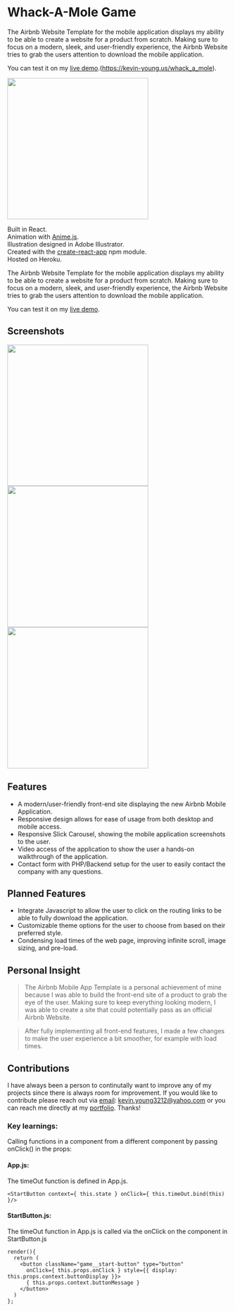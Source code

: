 # Whack-A-Mole Game
The Airbnb Website Template for the mobile application displays my ability to be able to create a website for a product from scratch.  Making sure to focus on a modern, sleek, and user-friendly experience, the Airbnb Website tries to grab the users attention to download the mobile application.

You can test it on my [live demo].(https://kevin-young.us/whack_a_mole).

<img src="https://github.com/KYoung3212/whack_a_mole_react/blob/master/public/assets/illustration-for-readme.gif" width="320">

Built in React.<br>
Animation with [Anime.js](http://anime-js.com/).<br>
Illustration designed in Adobe Illustrator.<br>
Created with the [create-react-app](https://www.npmjs.com/package/create-react-app) npm module. <br>
Hosted on Heroku.<br>

The Airbnb Website Template for the mobile application displays my ability to be able to create a website for a product from scratch.  Making sure to focus on a modern, sleek, and user-friendly experience, the Airbnb Website tries to grab the users attention to download the mobile application.

You can test it on my [live demo]. 

## Screenshots
<img src="https://github.com/KYoung3212/portfolio/blob/master/img/slides/airbnb-0.jpg" width="320">
<img src="https://github.com/KYoung3212/portfolio/blob/master/img/slides/airbnb-1.jpg" width="320">
<img src="https://github.com/KYoung3212/portfolio/blob/master/img/slides/airbnb-2.jpg" width="320">


## Features

  - A modern/user-friendly front-end site displaying the new Airbnb Mobile Application.
  - Responsive design allows for ease of usage from both desktop and mobile access.
  - Responsive Slick Carousel, showing the mobile application screenshots to the user.
  - Video access of the application to show the user a hands-on walkthrough of the application.
  - Contact form with PHP/Backend setup for the user to easily contact the company with any questions.

## Planned Features
  - Integrate Javascript to allow the user to click on the routing links to be able to fully download the application.
  - Customizable theme options for the user to choose from based on their preferred style.
  - Condensing load times of the web page, improving infinite scroll, image sizing, and pre-load. 

## Personal Insight
> The Airbnb Mobile App Template is a personal achievement of mine because I was able to build the front-end site of a product to grab the eye of the user. Making sure to keep everything looking modern, I was able to create a site that could potentially pass as an official Airbnb Website.  

> After fully implementing all front-end features, I made a few changes to make the user experience a bit smoother, for example with load times. 


## Contributions
I have always been a person to continutally want to improve any of my projects since there is always room for improvement.  If you would like to contribute please reach out via [email]: kevin.young3212@yahoo.com or you can reach me directly at my [portfolio]. Thanks!

   [live demo]: <https://kevin-young.us/whack_a_mole)>
   [email]: <http://kevin.young3212@gmail.com>
   [portfolio]: <https://kevin-young.us>



### Key learnings:

Calling functions in a component from a different component by passing onClick() in the props:<br>

#### App.js:<br>
The timeOut function is defined in App.js.
```
<StartButton context={ this.state } onClick={ this.timeOut.bind(this) }/>
```

#### StartButton.js:<br>
The timeOut function in App.js is called via the onClick on the component in StartButton.js
```
render(){
  return (
    <button className="game__start-button" type="button"
      onClick={ this.props.onClick } style={{ display: this.props.context.buttonDisplay }}>
      { this.props.context.buttonMessage }
    </button>
  )
};
```
